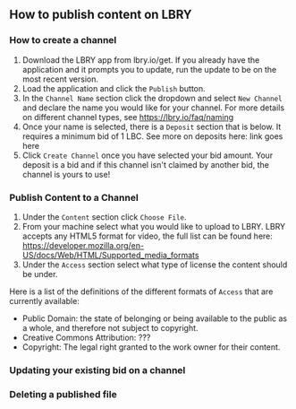 ## How to publish content on LBRY

### How to create a channel
1. Download the LBRY app from lbry.io/get. If you already have the application and it prompts you to update, run the update to be on the most recent version.
2. Load the application and  click the `Publish` button.
3. In the `Channel Name` section click the dropdown and select `New Channel` and  declare the name you would like for your channel.  For more details on different channel types, see https://lbry.io/faq/naming
4. Once your name is selected, there is a `Deposit` section that is below.  It requires a minimum bid of 1 LBC.   See more on deposits here: link goes here
5. Click `Create Channel` once you have selected your bid amount.  Your deposit is a bid and if this channel isn't claimed by another bid, the channel is yours to use!

### Publish Content to a Channel

1. Under the `Content` section click `Choose File`.
2. From your machine select what you would like to upload to LBRY.  LBRY accepts any HTML5 format for video, the full list can be found here: https://developer.mozilla.org/en-US/docs/Web/HTML/Supported_media_formats
3. Under the `Access` section select what type of license the content should be under. </br>

Here is a list of the definitions of the different formats of `Access` that are currently available: </br>

- Public Domain: the state of belonging or being available to the public as a whole, and therefore not subject to copyright.
- Creative Commons Attribution: ???
- Copyright: The legal right granted to the work owner for their content.

### Updating your existing bid on a channel



### Deleting a published file
